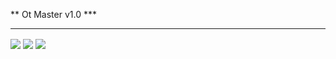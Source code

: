 ** Ot Master v1.0 *** <hr>

<img src="https://i.hizliresim.com/sg18bxx.png" align="center"/>
<img src="https://i.hizliresim.com/2mseni7.png" align="center"/>
<img src="https://i.hizliresim.com/te9esro.png" align="center"/>

